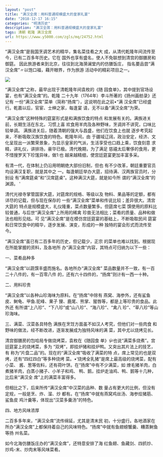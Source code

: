 ```yaml
---
layout: "post"
title: "满汉全席：用料普通规模盛大的皇家礼宴"
date: "2018-12-17 16:15"
categories: "明清历史"
description: "满汉全席：用料普通规模盛大的皇家礼宴"
tags: 清朝 乾隆 满汉全席
url: https://www.y5000.com/zgls/mq/24752.html
---
```






“满汉全席”是我国烹调艺术的精华，集名菜佳肴之大 成，从清代乾隆年间流传至今，已有二百多年历史。它在 国外也享有盛名，使人不免联想到清宫的御膳房和御筵。
因此旅游者来到北京，往往到北海漪澜堂内的仿膳饭庄， 指名要品尝“满汉全席”〃以饱口福，藉开眼界，作为旅游 活动中的精彩项目之一。

![](https://img.y5000.com/uploads/allimg/170808/12-1FPQ03S9342.jpg)

“满汉全席”之称，最早出现于清乾隆年间袁枚的《随 园食单》，其中提到官场设宴，也有“满汉全席”的。乾隆 二十九年（1764年）李斗所著的《扬州画舫录》还记有
一份“满汉全席”菜单（简称“扬席”），这说明在此之前•“满 汉全席”已经盛行。乾嘉以后，官宦、士绅之家，每逢宴 请，无不以备“满汉全席”为荣。

“满汉全席”这种特殊的筵宴形式是和满族饮食的特点 和发展有关的。满族进关前，长期生活在东北，习惯上喜 欢食用羊肉及各种野味，烹调并不讲究，口味比较单调。
满族进关后，随着清朝的强大与昌盛，他们在饮食上也就 逐步考究起来，不断吸取汉族饮食的特色。乾隆年间，由
于疆域辽阔，政治安定，经济、文化呈现出一派繁荣景象，为显示皇家的气派，生活享受也口趋上乘，饮食刻意 求精，讲礼仪，讲排场，豪华已极。清代晚期，为了满足
慈禧太后奢侈的食用，更不惜搜罗天下珍馐异味，做1:也 越来越精细，使宫廷筵宴更加丰富多采。

有清一代，在体制上仍沿用明朝绝大部份旧制，但也 有不少改革，朝廷重要官员均设满汉复职，就是其中之 一。每逢朝廷举办大筵，招待满、汉两族官员时，分别设
有“满席筵桌”和“汉席筵桌”。这种满汉大筵，就是如今所 谓的“满汉全席”的渊源。 '

清代光禄寺掌管国家大筵，对筵席的规格、等级以及 物料、果品等的定额，都有详尽的记载，但与现在保存的 一些“满汉全席”菜单和传说比较；差异很大。清宫大筵的
特点是规模盛大，礼仪隆重，菜点数量繁多。但筵席七菜 馔使用的原料比较普通，与后世“满汉全席”上所用的稀禽 珍兽无法相比；菜肴的质量、品种和做法也相形见绌。可
见“满汉全席”是在模仿宫廷筵宴的基础上，不断吸取民间 筵宴和日常饮食中的精华，逐步发展、演变，形成的一种 独特的宴会形式而流传至今。

“满汉全席”虽已有二百多年的历史，但记载少，正宗 的菜单也难以找到。根据现在所能掌握的资料，及各地所 办“满汉全席”内容，其特点可归纳为以下一些：

一、菜肴品种多

“满汉全席”以蔬馔丰盛而施名。各地所办“满汉全席” 菜品数量并不一致，有一百二十八件的，有一百零八件 的，还有六十四件的，“扬席”则计有一西一十种。

二、用料珍贵

“满汉全席”以各种山珍海味为原料。在“扬席”中除有 燕窝、海参外，还有鲨鱼皮、鲥龟、甲鱼.驼峰、果子 狸、鹿尾、熊掌、猩唇等，都是上等珍贵的食品。此外还
有所谓“上八珍”、“下八珍”或“山八珍”、“海八珍”、“禽八 珍”、“草八珍”等山珍海味。

三、满菜、汉菜各具特色 满族在烹饪方面虽不如汉人考究，但他们对一些肉食 和野味的做法，经不断改进，逐渐发展成为独特风味的满 菜，其中尤以烧烤见长。

清宫御膳房的包哈局专做烧烤菜，袁枚在《随园食 单》屮也说“满菜多烧煮”。宫廷筵宴上的烧烤菜，多为 “双烤”，即挂炉猪和挂炉鸭。又突出其片法上的技艺，有
称为“片盘二品”的。现在的“满汉全席”吸收了满菜的特 点，席上常见的也是双烤，还有“四红四白”等多种烧烤
菜。•‘烧烤全乳猪”是席上最高级的烧烤菜，配有小菜、 酱、葱等佐料，还有荷叶饼。在“扬席”中有不少满菜，如 燎毛猪羊肉，白煮猪羊肉，白蒸小猪子、小羊子和鸡、
鸭、鹅，挂炉走油鸡、鸭、鹅等十几种，比后来“满汉全 席”上的满菜丰富得多。

但相比之下，后来所传“满汉全席”中汉菜的品种、数 量占有更大的比例，但没有定规，一般是烹、炸、溜、炒 都有。在“扬席”中就有燕窝鸡丝汤、海参烩猪筋、鲨鱼皮
鸡汁羹等，体现出“汉菜多羹汤”的特色。

四、地方风味浓厚

二百多多年来，“满汉全席”流传绵延，尤其是清末民 初，十分盛行。各地酒家在所办“满汉全席”上都保持着自己的风味特色。“扬席”中就有鱼翅螃蟹羹、糟蒸鲥鱼等扬
州名菜。

如今北海仿膳饭庄办的“满汉全席”，还特意安排了海 红鱼翅、鱼藏剑、四抓炒、炒鸡-末、炒肉末等风味菜肴。
